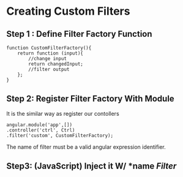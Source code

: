 # Creating Custom Filters

## Step 1 : Define Filter Factory Function 
```
function CustomFilterFactory(){
    return function (input){
        //change input
        return changedInput;
        //filter output
    };
}
```

## Step 2: Register Filter Factory With Module
It is the similar way as register our contollers
```
angular.module('app',[])
.controller('ctrl', Ctrl)
.filter('custom', CustomFilterFactory);
```
The name of filter must be a valid angular expression identifier.

## Step3: (JavaScript) Inject it W/ *name *Filter*
